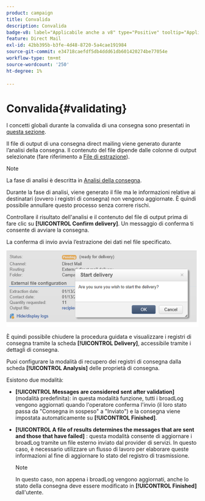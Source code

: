 ```yaml
---
product: campaign
title: Convalida
description: Convalida
badge-v8: label="Applicabile anche a v8" type="Positive" tooltip="Applicabile anche a Campaign v8"
feature: Direct Mail
exl-id: 42bb395b-b3fe-4d48-8720-5a4cae191984
source-git-commit: e34718caefdf5db4ddd61db601420274be77054e
workflow-type: tm+mt
source-wordcount: '250'
ht-degree: 1%

---
```


# Convalida{#validating}



I concetti globali durante la convalida di una consegna sono presentati in [questa sezione](steps-validating-the-delivery.md).

Il file di output di una consegna direct mailing viene generato durante l’analisi della consegna. Il contenuto del file dipende dalle colonne di output selezionate (fare riferimento a [File di estrazione](defining-the-direct-mail-content.md#extraction-file)).

>[!NOTE]
>
>La fase di analisi è descritta in [Analisi della consegna](steps-validating-the-delivery.md#analyzing-the-delivery).

Durante la fase di analisi, viene generato il file ma le informazioni relative ai destinatari (ovvero i registri di consegna) non vengono aggiornate. È quindi possibile annullare questo processo senza correre rischi.

Controllare il risultato dell&#39;analisi e il contenuto del file di output prima di fare clic su **[!UICONTROL Confirm delivery]**. Un messaggio di conferma ti consente di avviare la consegna.

La conferma di invio avvia l’estrazione dei dati nel file specificato.

![](assets/s_ncs_user_postal_del_send_confirm_postal.png)

È quindi possibile chiudere la procedura guidata e visualizzare i registri di consegna tramite la scheda **[!UICONTROL Delivery]**, accessibile tramite i dettagli di consegna.

Puoi configurare la modalità di recupero dei registri di consegna dalla scheda **[!UICONTROL Analysis]** delle proprietà di consegna.

Esistono due modalità:

* **[!UICONTROL Messages are considered sent after validation]** (modalità predefinita): in questa modalità funzione, tutti i broadLog vengono aggiornati quando l&#39;operatore conferma l&#39;invio (il loro stato passa da &quot;Consegna in sospeso&quot; a &quot;Inviato&quot;) e la consegna viene impostata automaticamente su **[!UICONTROL Finished]**.
* **[!UICONTROL A file of results determines the messages that are sent and those that have failed]** : questa modalità consente di aggiornare i broadLog tramite un file esterno inviato dal provider di servizi. In questo caso, è necessario utilizzare un flusso di lavoro per elaborare queste informazioni al fine di aggiornare lo stato del registro di trasmissione.

  >[!NOTE]
  >
  >In questo caso, non appena i broadLog vengono aggiornati, anche lo stato della consegna deve essere modificato in **[!UICONTROL Finished]** dall&#39;utente.
